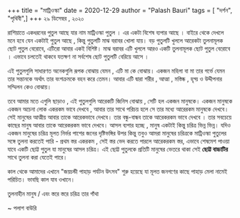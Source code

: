 +++
title = "মাট্রিওস্কা"
date = 2020-12-29
author = "Palash Bauri"
tags = [ "দর্শন", "পৃথিবী",]
+++
২৯ ডিসেম্বর , ২০২০  

রাশিয়াতে একধরনের পুতুল আছে যার নাম মাট্রিওস্কা পুতুল । এর একটা বিশেষ
ব্যপার আছে । বাইরে থেকে দেখলে মনে হবে যেন একটাই পুতুল আছে , কিন্তু
পুতুলটি মাঝ বরাবর খোলা যায়। বড় পুতুলটি খুললে আরেকটা তুলনামূলক ছোট পুতুল
বেরোবে, এটিরো আবার একই বিশিষ্ট। মাঝ বরাবর এটি খুললে আরও একটি তুলনামূলক
ছোট পুতুল বেরোবে । এভাবে চলতেই থাকবে যতক্ষণ না সর্বশেষ ছোট পুতুলটি
বেরিয়ে আসে ।  

এই পুতুলগুলি সাধারণত অনেকগুলি রূপক বোঝায় যেমন , এটি মা কে বোঝায়। একজন
মহিলা বা মা তার গর্ভে যেমন তার সন্তানকে অর্থাৎ তার বংশক্রমকে বহন করে
তেমন। আবার এটি দ্বারা শরীর , আত্মা , মস্তিষ্ক , হৃদ্য় ও উদ্দীপনার
সম্মিলন কেও বোঝায়।  

 

তবে আমার মতে এগুলি ছাড়াও , এই পুতুলগুলি আরেকটি জিনিস বোঝায় , সেটি হল
একজন মানুষকে। একজন মানুষকে একজন অচেনা লোক একরকম ভাবে দেখবে , আবার তার
সাথে পরিচয় হলে সে তার মধ্যে আরেরকম মানুষকে দেখবে। সেই মানুষের আত্মীয়
আবার তাকে আরেকভাবে দেখবে। তার বন্ধু-বান্ধব তাকে আরেকরকম ভাবে দেখবে । তার
সবচেয়ে কাছের মানুষ আবার তাকে আরেকরকম ভাবে দেখবে। আসল ব্যপার হচ্ছে ,
মানুষ একটাই কিন্তু চরিত্র ভিন্ন ভিন্ন। যদিও একজন মানুষের চরিত্র মূলত
নির্ভর পাশের জনের দৃষ্টিভঙ্গির উপর কিন্তু তবুও আমরা মানুষের চরিত্রকে
মাট্রিওস্কা পুতুলের সঙ্গে তুলনা করতেই পারি - প্রথম স্তর একরকম , সেই স্তর
ভেদ করতে পারলে আরেকরকম স্তর, এভাবে শেষমেশ পাওয়া যাবে একটি ছোট্ট পুতুল যা
মানুষের আসল চরিত্র। এই ছোট্ট পুতুলকে প্রতিটি মানুষের ভেতরে থাকা সেই
**ছোট্ট বাচ্চাটির** সাথে তুলনা করা যেতেই পারে।  

  

কাল থেকে আমাদের এখানে "জয়চন্ডী পাহাড় পর্যটন উৎসব" শুরু হয়েছে যা মূলত
জনগণের কাছে পাহাড় মেলা নামেই পরিচিত। ভাবছি কাল যাব ওখানে।  

তুলনাহীন মানুষ / এবং স্তরে স্তরে চরিত্র তার গাঁথা

~ পলাশ বাউরি
